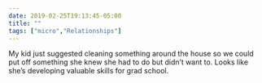 ```yaml
---
date: 2019-02-25T19:13:45-05:00
title: ""
tags: ["micro","Relationships"]
---
```

My kid just suggested cleaning something around the house so we could put off something she knew she had to do but didn’t want to. Looks like she’s developing valuable skills for grad school.
